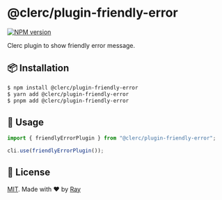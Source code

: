 # @clerc/plugin-friendly-error

[![NPM version](https://img.shields.io/npm/v/@clerc/plugin-friendly-error?color=a1b858&label=)](https://www.npmjs.com/package/@clerc/plugin-friendly-error)

Clerc plugin to show friendly error message.

## 📦 Installation

```bash
$ npm install @clerc/plugin-friendly-error
$ yarn add @clerc/plugin-friendly-error
$ pnpm add @clerc/plugin-friendly-error
```

## 🚀 Usage

```ts
import { friendlyErrorPlugin } from "@clerc/plugin-friendly-error";

cli.use(friendlyErrorPlugin());
```

## 📝 License

[MIT](../../LICENSE). Made with ❤️ by [Ray](https://github.com/so1ve)
